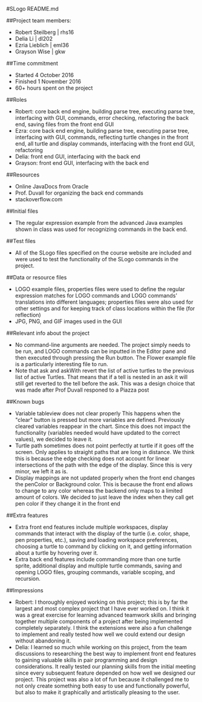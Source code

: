 #SLogo README.md

##Project team members:
* Robert Steilberg | rhs16
* Delia Li | dl202
* Ezria Lieblich | eml36
* Grayson Wise | gkw

##Time commitment
* Started 4 October 2016
* Finished 1 November 2016
* 60+ hours spent on the project

##Roles
* Robert: core back end engine, building parse tree, executing parse tree, interfacing with GUI, commands, error checking, refactoring the back end, saving files from the front end GUI
* Ezra: core back end engine, building parse tree, executing parse tree, interfacing with GUI, commands, reflecting turtle changes in the front end, all turtle and display commands, interfacing with the front end GUI, refactoring
* Delia: front end GUI, interfacing with the back end
* Grayson: front end GUI, interfacing with the back end

##Resources
* Online JavaDocs from Oracle
* Prof. Duvall for organizing the back end commands
* stackoverflow.com

##Initial files
* The regular expression example from the advanced Java examples shown in class was used for recognizing commands in the back end.

##Test files
* All of the SLogo files specified on the course website are included and were used to test the functionality of the SLogo commands in the project.

##Data or resource files
* LOGO example files, properties files were used to define the regular expression matches for LOGO commands and LOGO commands' translations into different languages; properties files were also used for other settings and for keeping track of class locations within the file (for reflection)
* JPG, PNG, and GIF images used in the GUI

##Relevant info about the project
* No command-line arguments are needed. The project simply needs to be run, and LOGO commands can be inputted in the Editor pane and then executed through pressing the Run button. The Flower example file is a particularly interesting file to run.
* Note that ask and askWith revert the list of active turtles to the previous list of active Turtles. That means that
if a tell is nested in an ask it will still get reverted to the tell before the ask. This was a design choice that was
made after Prof Duvall responed to a Piazza post

##Known bugs
* Variable tableview does not clear properly
This happens when the "clear" button is pressed but more variables are defined. Previously cleared variables reappear in the chart. Since this does not impact the functionality (variables needed would have updated to the correct values), we decided to leave it.
* Turtle path sometimes does not point perfectly at turtle if it goes off the screen. Only applies to straight paths that are long in distance.
We think this is because the edge checking does not account for linear intersections of the path with the edge of the display. Since this is very minor, we left it as is.
* Display mappings are not updated properly when the front end changes the penColor or Background color.
This is because the front end allows to change to any color whereas the backend only maps to a limited amount of colors.
We decided to just leave the index when they call get pen color if they change it in the front end

##Extra features
* Extra front end features include multiple workspaces, display commands that interact with the display of the turtle (i.e. color, shape, pen properties, etc.), saving and loading workspace preferences, choosing a turtle to command by clicking on it, and getting information about a turtle by hovering over it.
* Extra back end features include commanding more than one turtle sprite, additional display and multiple turtle commands, saving and opening LOGO files, grouping commands, variable scoping, and recursion.

##Impressions
* Robert: I thoroughly enjoyed working on this project; this is by far the largest and most complex project that I have ever worked on. I think it was a great exercise for learning advanced teamwork skills and bringing together multiple components of a project after being implemented completely separately. I think the extensions were also a fun challenge to implement and really tested how well we could extend our design without abandoning it.
* Delia: I learned so much while working on this project, from the team discussions to researching the best way to implement front end features to gaining valuable skills in pair programming and design considerations. It really tested our planning skills from the initial meeting since every subsequent feature depended on how well we designed our project. This project was also a lot of fun because it challenged me to not only create something both easy to use and functionally powerful, but also to make it graphically and artistically pleasing to the user.